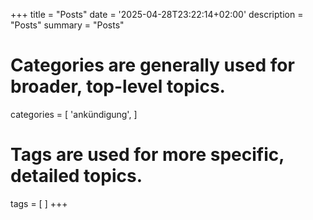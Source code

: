 +++
title = "Posts"
date = '2025-04-28T23:22:14+02:00'
description = "Posts"
summary = "Posts"
# Categories are generally used for broader, top-level topics.
categories = [
 'ankündigung',
]
# Tags are used for more specific, detailed topics.
tags = [
]
+++
